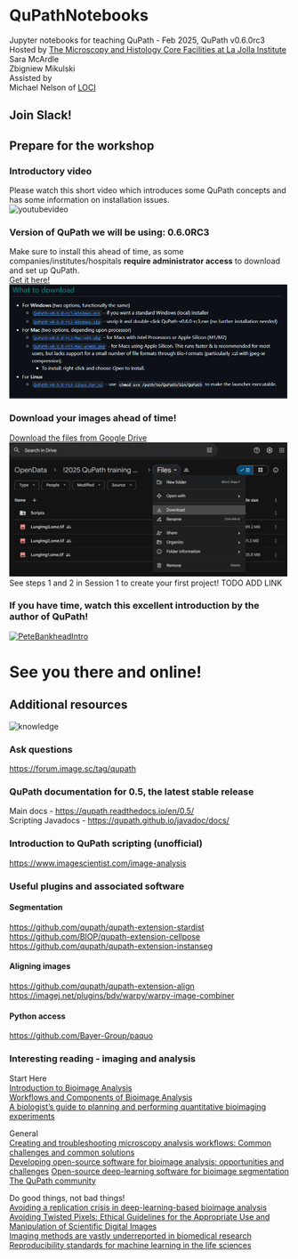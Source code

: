 # QuPathNotebooks
Jupyter notebooks for teaching QuPath - Feb 2025, QuPath v0.6.0rc3<br>
Hosted by [The Microscopy and Histology Core Facilities at La Jolla Institute](https://www.lji.org/research/research-services/microscopy-histology/)<br>
Sara McArdle<br>
Zbigniew Mikulski<br>
Assisted by<br> 
Michael Nelson of [LOCI](https://loci.wisc.edu/)
## Join Slack! 


## Prepare for the workshop

### Introductory video
Please watch this short video which introduces some QuPath concepts and has some information on installation issues.<br>
![youtubevideo](www.youtubevideo.doesn'texistyet)<br>

### Version of QuPath we will be using: 0.6.0RC3
Make sure to install this ahead of time, as some companies/institutes/hospitals **require administrator access** to download and set up QuPath.<br>
[Get it here!](https://github.com/qupath/qupath/releases)<br>
<img src= "Images/downloadQuPath.PNG" width="500"><br>

### Download your images ahead of time!
[Download the files from Google Drive](https://drive.google.com/drive/u/1/folders/1t5DtJriZdPpNpuVJBMACkN3Ra16QUjKu)<br>
<img src= "Images/downloadMaterials.PNG" width="500"><br>
See steps 1 and 2 in Session 1 to create your first project! TODO ADD LINK <br>

### If you have time, watch this excellent introduction by the author of QuPath!
[![PeteBankheadIntro](https://img.youtube.com/vi/HHo2BIacq8w/0.jpg)](https://www.youtube.com/watch?v=HHo2BIacq8w)

# See you there and online!

## Additional resources
![knowledge](https://media1.giphy.com/media/v1.Y2lkPTc5MGI3NjExa2d1Y3Bqa3loOWI5bnFhNmoxeHpzOTB5ZjVpZDV1eThpNGI0MXg4biZlcD12MV9pbnRlcm5hbF9naWZfYnlfaWQmY3Q9Zw/SXqw0Vpql4sHX9pCl4/giphy.gif)
### Ask questions
https://forum.image.sc/tag/qupath<br>

### QuPath documentation for 0.5, the latest stable release<br>
Main docs - https://qupath.readthedocs.io/en/0.5/ <br>
Scripting Javadocs - https://qupath.github.io/javadoc/docs/<br>

### Introduction to QuPath scripting (unofficial)
https://www.imagescientist.com/image-analysis<br>

### Useful plugins and associated software
#### Segmentation<br>
https://github.com/qupath/qupath-extension-stardist<br>
https://github.com/BIOP/qupath-extension-cellpose<br>
https://github.com/qupath/qupath-extension-instanseg<br>
#### Aligning images<br>
https://github.com/qupath/qupath-extension-align<br>
https://imagej.net/plugins/bdv/warpy/warpy-image-combiner<br>
#### Python access<br>
https://github.com/Bayer-Group/paquo<br>


### Interesting reading - imaging and analysis
Start Here<br>
[Introduction to Bioimage Analysis](https://bioimagebook.github.io/index.html)<br>
[Workflows and Components of Bioimage Analysis](https://link.springer.com/chapter/10.1007/978-3-030-22386-1_1)<br>
[A biologist’s guide to planning and performing quantitative bioimaging experiments](https://pmc.ncbi.nlm.nih.gov/articles/PMC10298797/)<br>

General<br>
[Creating and troubleshooting microscopy analysis workflows: Common challenges and common solutions](https://onlinelibrary.wiley.com/doi/10.1111/jmi.13288)<br>
[Developing open-source software for bioimage analysis: opportunities and challenges](https://pmc.ncbi.nlm.nih.gov/articles/PMC8226416/)
[Open-source deep-learning software for bioimage segmentation](https://pmc.ncbi.nlm.nih.gov/articles/PMC8108523/)<br>
[The QuPath community](https://analyticalscience.wiley.com/content/article-do/qupath-community)<br>

Do good things, not bad things!<br>
[Avoiding a replication crisis in deep-learning-based bioimage analysis](https://pubmed.ncbi.nlm.nih.gov/34608322/)<br>
[Avoiding Twisted Pixels: Ethical Guidelines for the Appropriate Use and Manipulation of Scientific Digital Images](https://pmc.ncbi.nlm.nih.gov/articles/PMC4114110/)<br>
[Imaging methods are vastly underreported in biomedical research](https://pmc.ncbi.nlm.nih.gov/articles/PMC7434332/)<br>
[Reproducibility standards for machine learning in the life sciences](https://pmc.ncbi.nlm.nih.gov/articles/PMC9131851/)<br>